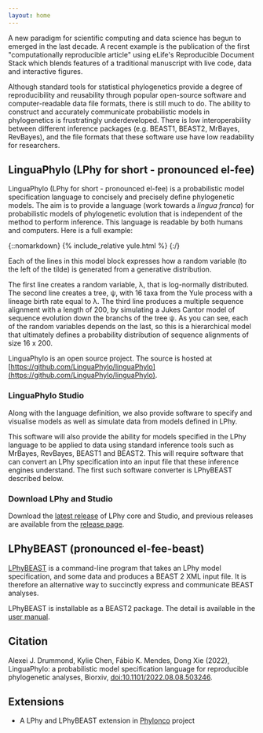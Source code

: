 ```yaml
---
layout: home
---
```


A new paradigm for scientific computing and data science has begun to emerged in the last decade. A recent example is the publication of the first "computationally reproducible article" using eLife's Reproducible Document Stack which blends features of a traditional manuscript with live code, data and interactive figures.

Although standard tools for statistical phylogenetics provide a degree of reproducibility and reusability through popular open-source software and computer-readable data file formats, there is still much to do. The ability to construct and accurately communicate probabilistic models in phylogenetics is frustratingly underdeveloped. There is low interoperability between different inference packages (e.g. BEAST1, BEAST2, MrBayes, RevBayes), and the file formats that these software use have low readability for researchers.

## LinguaPhylo (LPhy for short - pronounced el-fee)

LinguaPhylo (LPhy for short - pronounced el-fee) is a probabilistic model specification language to concisely and precisely define phylogenetic models.
The aim is to provide a language (work towards a _lingua franca_) for probabilistic models of phylogenetic evolution that is independent of the method to perform inference.
This language is readable by both humans and computers. Here is a full example:

{::nomarkdown}
{% include_relative yule.html %}
{:/}

Each of the lines in this model block expresses how a random variable (to the left of the tilde) is generated from a generative distribution.

The first line creates a random variable, λ, that is log-normally distributed.
The second line creates a tree, ψ, with 16 taxa from the Yule process with a lineage birth rate equal to λ.
The third line produces a multiple sequence alignment with a length of 200, by simulating a Jukes Cantor model of sequence evolution down the branchs of the tree ψ.
As you can see, each of the random variables depends on the last, so this is a hierarchical model that ultimately defines a probability distribution of sequence alignments of size 16 x 200.

LinguaPhylo is an open source project. 
The source is hosted at [https://github.com/LinguaPhylo/linguaPhylo](https://github.com/LinguaPhylo/linguaPhylo).

### LinguaPhylo Studio

Along with the language definition, we also provide software to specify and visualise models as well as simulate data from models defined in LPhy.

This software will also provide the ability for models specified in the LPhy language to be applied to data using standard inference tools such as MrBayes, RevBayes, BEAST1 and BEAST2.
This will require software that can convert an LPhy specification into an input file that these inference engines understand.
The first such software converter is LPhyBEAST described below.

### Download LPhy and Studio

Download the [latest release](https://github.com/LinguaPhylo/linguaPhylo/releases/latest) of LPhy core and Studio, and previous releases are available from the [release page](https://github.com/LinguaPhylo/linguaPhylo/releases). 

## LPhyBEAST (pronounced el-fee-beast)

[LPhyBEAST](https://github.com/LinguaPhylo/LPhyBeast) is a command-line program that takes an LPhy model specification, and some data and produces a BEAST 2 XML input file.
It is therefore an alternative way to succinctly express and communicate BEAST analyses.

LPhyBEAST is installable as a BEAST2 package. 
The detail is available in the [user manual](https://linguaphylo.github.io/setup/#lphybeast-installation).

## Citation

Alexei J. Drummond, Kylie Chen, Fábio K. Mendes, Dong Xie (2022),
LinguaPhylo: a probabilistic model specification language for reproducible phylogenetic analyses,
Biorxiv, [doi:10.1101/2022.08.08.503246](https://doi.org/10.1101/2022.08.08.503246).

## Extensions

- A LPhy and LPhyBEAST extension in [Phylonco](https://github.com/bioDS/beast-phylonco) project



